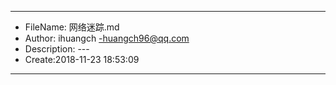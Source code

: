 ___
- FileName: 网络迷踪.md
- Author: ihuangch -huangch96@qq.com
- Description: ---
- Create:2018-11-23 18:53:09
___

#
